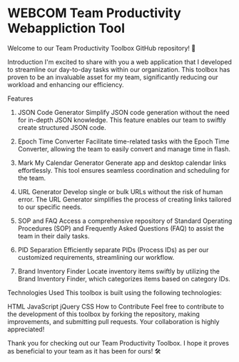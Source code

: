 
# WEBCOM Team Productivity Webappliction Tool
Welcome to our Team Productivity Toolbox GitHub repository! 🚀

Introduction
I'm excited to share with you a web application that I developed to streamline our day-to-day tasks within our organization. This toolbox has proven to be an invaluable asset for my team, significantly reducing our workload and enhancing our efficiency.

Features
1. JSON Code Generator
Simplify JSON code generation without the need for in-depth JSON knowledge. This feature enables our team to swiftly create structured JSON code.

2. Epoch Time Converter
Facilitate time-related tasks with the Epoch Time Converter, allowing the team to easily convert and manage time in flash.

3. Mark My Calendar Generator
Generate app and desktop calendar links effortlessly. This tool ensures seamless coordination and scheduling for the team.

4. URL Generator
Develop single or bulk URLs without the risk of human error. The URL Generator simplifies the process of creating links tailored to our specific needs.

5. SOP and FAQ
Access a comprehensive repository of Standard Operating Procedures (SOP) and Frequently Asked Questions (FAQ) to assist the team in their daily tasks.

6. PID Separation
Efficiently separate PIDs (Process IDs) as per our customized requirements, streamlining our workflow.

7. Brand Inventory Finder
Locate inventory items swiftly by utilizing the Brand Inventory Finder, which categorizes items based on category IDs.

Technologies Used
This toolbox is built using the following technologies:

HTML
JavaScript
jQuery
CSS
How to Contribute
Feel free to contribute to the development of this toolbox by forking the repository, making improvements, and submitting pull requests. Your collaboration is highly appreciated!

Thank you for checking out our Team Productivity Toolbox. I hope it proves as beneficial to your team as it has been for ours! 🛠️
